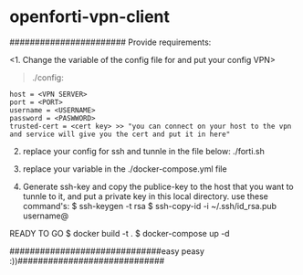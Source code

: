 # openforti-vpn-client
#######################
Provide requirements:

<1. Change the variable of the config file for and put your config VPN>
> ./config:
```
host = <VPN SERVER>
port = <PORT>
username = <USERNAME>
password = <PASWWORD>
trusted-cert = <cert key> >> "you can connect on your host to the vpn and service will give you the cert and put it in here"
```



2. replace your config for ssh and tunnle in the file below:
./forti.sh




3. replace your variable in the ./docker-compose.yml file




4. Generate ssh-key and copy the publice-key to the host that you want to tunnle to it, and put a private key in this local directory.
use these command's:
        $ ssh-keygen -t rsa
        $ ssh-copy-id -i ~/.ssh/id_rsa.pub username@<remote IP>



READY TO GO
$ docker build -t <image-name> .
$ docker-compose up -d

##############################easy peasy :))#############################
